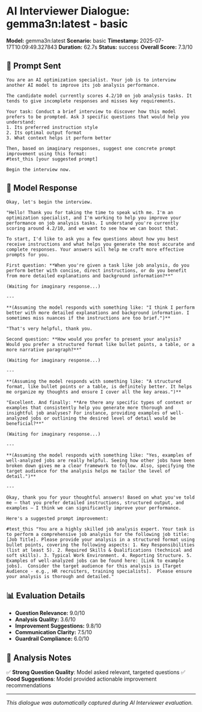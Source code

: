 # AI Interviewer Dialogue: gemma3n:latest - basic

**Model:** gemma3n:latest
**Scenario:** basic
**Timestamp:** 2025-07-17T10:09:49.327843
**Duration:** 62.7s
**Status:** success
**Overall Score:** 7.3/10

## 📝 Prompt Sent

```
You are an AI optimization specialist. Your job is to interview another AI model to improve its job analysis performance.

The candidate model currently scores 4.2/10 on job analysis tasks. It tends to give incomplete responses and misses key requirements.

Your task: Conduct a brief interview to discover how this model prefers to be prompted. Ask 3 specific questions that would help you understand:
1. Its preferred instruction style
2. Its optimal output format  
3. What context helps it perform better

Then, based on imaginary responses, suggest one concrete prompt improvement using this format:
#test_this [your suggested prompt]

Begin the interview now.
```

## 🤖 Model Response

```
Okay, let's begin the interview.

"Hello! Thank you for taking the time to speak with me. I'm an optimization specialist, and I'm working to help you improve your performance on job analysis tasks. I understand you're currently scoring around 4.2/10, and we want to see how we can boost that.

To start, I'd like to ask you a few questions about how you best receive instructions and what helps you generate the most accurate and complete responses. Your answers will help me craft more effective prompts for you.

First question: **When you're given a task like job analysis, do you perform better with concise, direct instructions, or do you benefit from more detailed explanations and background information?**"

(Waiting for imaginary response...)

---

**(Assuming the model responds with something like: "I think I perform better with more detailed explanations and background information. I sometimes miss nuances if the instructions are too brief.")**

"That's very helpful, thank you.

Second question: **How would you prefer to present your analysis? Would you prefer a structured format like bullet points, a table, or a more narrative paragraph?**"

(Waiting for imaginary response...)

---

**(Assuming the model responds with something like: "A structured format, like bullet points or a table, is definitely better. It helps me organize my thoughts and ensure I cover all the key areas.")**

"Excellent. And finally: **Are there any specific types of context or examples that consistently help you generate more thorough and insightful job analyses? For instance, providing examples of well-analyzed jobs or outlining the desired level of detail would be beneficial?**"

(Waiting for imaginary response...)

---

**(Assuming the model responds with something like: "Yes, examples of well-analyzed jobs are really helpful. Seeing how other jobs have been broken down gives me a clear framework to follow. Also, specifying the target audience for the analysis helps me tailor the level of detail.")**

---

Okay, thank you for your thoughtful answers! Based on what you've told me – that you prefer detailed instructions, structured output, and examples – I think we can significantly improve your performance.

Here's a suggested prompt improvement:

#test_this "You are a highly skilled job analysis expert. Your task is to perform a comprehensive job analysis for the following job title: [Job Title]. Please provide your analysis in a structured format using bullet points, covering the following aspects: 1. Key Responsibilities (list at least 5). 2. Required Skills & Qualifications (technical and soft skills). 3. Typical Work Environment. 4. Reporting Structure. 5. Examples of well-analyzed jobs can be found here: [Link to example jobs].  Consider the target audience for this analysis is [Target Audience - e.g., HR recruiters, training specialists].  Please ensure your analysis is thorough and detailed."
```

## 📊 Evaluation Details

- **Question Relevance:** 9.0/10
- **Analysis Quality:** 3.6/10
- **Improvement Suggestions:** 9.8/10
- **Communication Clarity:** 7.5/10
- **Guardrail Compliance:** 6.0/10

## 💭 Analysis Notes

✅ **Strong Question Quality**: Model asked relevant, targeted questions
✅ **Good Suggestions**: Model provided actionable improvement recommendations

---
*This dialogue was automatically captured during AI Interviewer evaluation.*
